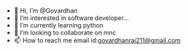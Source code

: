 - 👋 Hi, I’m @Govardhan
- 👀 I’m interested in software developer...
- 🌱 I’m currently learning python
- 💞️ I’m looking to collaborate on mnc
- 📫 How to reach me email id:govardhanraj211@gmail.com

<!---
Amma-123/Amma-123 is a ✨ special ✨ repository because its `README.md` (this file) appears on your GitHub profile.
You can click the Preview link to take a look at your changes.
--->
